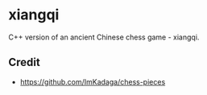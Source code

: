 # xiangqi

C++ version of an ancient Chinese chess game - xiangqi.

## Credit
- https://github.com/ImKadaga/chess-pieces
